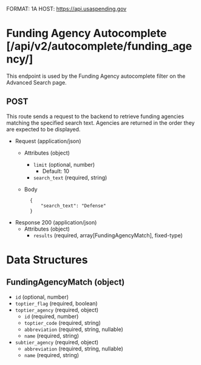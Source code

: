 FORMAT: 1A
HOST: https://api.usaspending.gov

# Funding Agency Autocomplete [/api/v2/autocomplete/funding_agency/]

This endpoint is used by the Funding Agency autocomplete filter on the Advanced Search page.

## POST

This route sends a request to the backend to retrieve funding agencies matching the specified search text.  Agencies are returned in the order
they are expected to be displayed.

+ Request (application/json)
    + Attributes (object)
        + `limit` (optional, number)
            + Default: 10
        + `search_text` (required, string)
    + Body

            {
                "search_text": "Defense"
            }

+ Response 200 (application/json)
    + Attributes (object)
        + `results` (required, array[FundingAgencyMatch], fixed-type)

# Data Structures

## FundingAgencyMatch (object)
+ `id` (optional, number)
+ `toptier_flag` (required, boolean)
+ `toptier_agency` (required, object)
    + `id` (required, number)
    + `toptier_code` (required, string)
    + `abbreviation` (required, string, nullable)
    + `name` (required, string)
+ `subtier_agency` (required, object)
    + `abbreviation` (required, string, nullable)
    + `name` (required, string)
